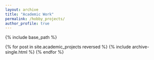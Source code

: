 ```yaml
---
layout: archive
title: "Academic Work"
permalink: /hobby_projects/
author_profile: true
---
```


<!-- {% if author.googlescholar %}
  You can also find my articles on <u><a href="{{author.googlescholar}}">my Google Scholar profile</a>.</u>
{% endif %} -->

{% include base_path %}

{% for post in site.academic_projects reversed %}
  {% include archive-single.html %}
{% endfor %}